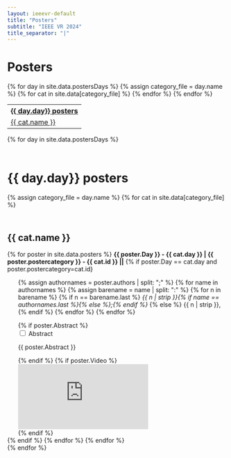 ```yaml
---
layout: ieeevr-default
title: "Posters"
subtitle: "IEEE VR 2024"
title_separator: "|"
---
```



<h1>Posters</h1>
<div>
    <table class="styled-table">
        <tr>
            {% for day in site.data.postersDays %}
                <tr>
                    <th colspan="4"><a href="#{{ day.id }}">{{ day.day}} posters</a></th>
                </tr>
                {% assign category_file = day.name %}
                {% for cat in site.data[category_file] %}
                    <tr>
                        <td><a href="#{{ cat.id }}">{{ cat.name }}</a></td>
                    </tr>
                {% endfor %}
            {% endfor %}            
        </tr>
    </table>
</div>
<div>    
    {% for day in site.data.postersDays %}
    <div>
        <h1 id="{{ day.id }}" class="pink" style="padding-top:25px;">{{ day.day}} posters</h1>  
        {% assign category_file = day.name %}
        {% for cat in site.data[category_file] %}
            <h2 id="{{ cat.id }}" class="pink" style="padding-top:25px;">{{ cat.name }} </h2>  
            {% for poster in site.data.posters %}
                <strong>{{ poster.Day }} - {{ cat.day }} | {{ poster.postercategory }} - {{ cat.id }} ||</strong>
                {% if poster.Day == cat.day and poster.postercategory=cat.id}
                <div style="margin-left: 25px;">           
                    <p class="font_70" >
                        {% assign authornames = poster.authors | split: ";" %}
                        {% for name in authornames %}
                            {% assign barename = name | split: ":" %}
                            {% for n in barename %}
                                {% if n == barename.last %}
                                    <i>{{ n | strip }}{% if name == authornames.last %}{% else %};{% endif %}</i>
                                {% else %}                            
                                    <span class="bold">{{ n | strip }},</span>
                                {% endif %}
                            {% endfor %} 
                        {% endfor %}
                    </p>
                    {% if poster.Abstract %}
                        <div id="{{ poster.id }}" class="wrap-collabsible"> <input id="collapsibleabstract{{ poster.id }}" class="toggle" type="checkbox"> 
                            <label for="collapsibleabstract{{ poster.id }}" class="lbl-toggle">Abstract</label>
                            <div class="collapsible-content">
                                <div class="content-inner">
                                    <p>{{ poster.Abstract }}</p>
                                </div>
                            </div>
                        </div>   
                    {% endif %}
                    {% if poster.Video %}
                    <div class="video-container">
                        <iframe src="https://www.youtube.com/embed/{{ poster.Video }}" frameborder="0" allow="accelerometer; autoplay; encrypted-media; gyroscope; picture-in-picture" allowfullscreen></iframe>
                    </div>
                    {% endif %}
                </div>
             {% endif %}
            {% endfor %}
        {% endfor %}
    </div>
    {% endfor %}
</div>
